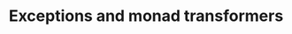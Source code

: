 ---
title: Exceptions and monad transformers
url: http://www.yesodweb.com/blog/2014/06/exceptions-transformers
authors:
- Michael Snoyman
type: article
tags:
- exceptions
- monad transformers
doHaskell-type: blog post
---